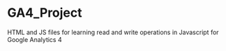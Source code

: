 # GA4_Project
HTML and JS files for learning read and write operations in Javascript for Google Analytics 4
